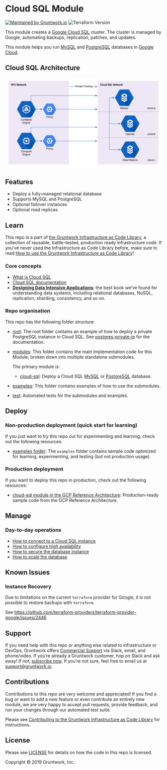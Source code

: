 # Cloud SQL Module

[![Maintained by Gruntwork.io](https://img.shields.io/badge/maintained%20by-gruntwork.io-%235849a6.svg)](https://gruntwork.io/?ref=repo_google_cloudsql)
![Terraform Version](https://img.shields.io/badge/tf-%3E%3D0.12.0-blue.svg)


<!-- NOTE: We use absolute linking here instead of relative linking, because the terraform registry does not support
           relative linking correctly.
-->

This module creates a [Google Cloud SQL](https://cloud.google.com/sql/) cluster. 
The cluster is managed by Google, automating backups, replication, patches, and updates. 

This module helps you run [MySQL](https://cloud.google.com/sql/docs/mysql/) and [PostgreSQL](https://cloud.google.com/sql/docs/postgres/) databases in [Google Cloud](https://cloud.google.com/).

## Cloud SQL Architecture

![Cloud SQL Architecture](../../_docs/cloud-sql.png "Cloud SQL Architecture")

## Features

- Deploy a fully-managed relational database
- Supports MySQL and PostgreSQL
- Optional failover instances
- Optional read replicas

## Learn

This repo is a part of [the Gruntwork Infrastructure as Code Library](https://gruntwork.io/infrastructure-as-code-library/), a collection of reusable, battle-tested, production ready infrastructure code. If you’ve never used the Infrastructure as Code Library before, make sure to read [How to use the Gruntwork Infrastructure as Code Library](https://gruntwork.io/guides/foundations/how-to-use-gruntwork-infrastructure-as-code-library/)!

### Core concepts

- [What is Cloud SQL](https://github.com/gruntwork-io/terraform-google-sql/blob/master/modules/cloud-sql/core-concepts.md#what-is-cloud-sql)
- [Cloud SQL documentation](https://cloud.google.com/sql/docs/)
- **[Designing Data Intensive Applications](https://dataintensive.net/)**: the best book we’ve found for understanding data systems, including relational databases, NoSQL, replication, sharding, consistency, and so on.

### Repo organisation

This repo has the following folder structure:

- [root](https://github.com/gruntwork-io/terraform-google-sql/tree/master): The root folder contains an example of how
  to deploy a private PostgreSQL instance in Cloud SQL. See [postgres-private-ip](https://github.com/gruntwork-io/terraform-google-sql/blob/master/examples/postgres-private-ip)
  for the documentation.

- [modules](https://github.com/gruntwork-io/terraform-google-sql/tree/master/modules): This folder contains the
  main implementation code for this Module, broken down into multiple standalone submodules.

  The primary module is:

  - [cloud-sql](https://github.com/gruntwork-io/terraform-google-sql/tree/master/modules/cloud-sql): Deploy a Cloud SQL [MySQL](https://cloud.google.com/sql/docs/mysql/) or [PostgreSQL](https://cloud.google.com/sql/docs/postgres/) database.
  
- [examples](https://github.com/gruntwork-io/terraform-google-sql/tree/master/examples): This folder contains
  examples of how to use the submodules.

- [test](https://github.com/gruntwork-io/terraform-google-sql/tree/master/test): Automated tests for the submodules
  and examples.

## Deploy

### Non-production deployment (quick start for learning)

If you just want to try this repo out for experimenting and learning, check out the following resources:

- [examples folder](https://github.com/gruntwork-io/terraform-google-sql/blob/master/examples): The `examples` folder contains sample code optimized for learning, experimenting, and testing (but not production usage).

### Production deployment

If you want to deploy this repo in production, check out the following resources:

- [cloud-sql module in the GCP Reference Architecture](https://github.com/gruntwork-io/infrastructure-modules-google/tree/master/data-stores/cloud-sql): Production-ready sample code from the GCP Reference Architecture.

## Manage

### Day-to-day operations

- [How to connect to a Cloud SQL instance](https://github.com/gruntwork-io/terraform-google-sql/tree/master/modules/cloud-sql/core-concepts.md#how-do-you-connect-to-the-database)
- [How to configure high availability](https://github.com/gruntwork-io/terraform-google-sql/tree/master/modules/cloud-sql/core-concepts.md#how-do-you-configure-high-availability)
- [How to secure the database instance](https://github.com/gruntwork-io/terraform-google-sql/tree/master/modules/cloud-sql/core-concepts.md#how-do-you-secure-the-database)
- [How to scale the database](https://github.com/gruntwork-io/terraform-google-sql/tree/master/modules/cloud-sql/core-concepts.md#how-do-you-secure-the-database)

## Known Issues

### Instance Recovery

Due to limitations on the current `terraform` provider for Google, it is not possible to restore backups with `terraform`. 

See https://github.com/terraform-providers/terraform-provider-google/issues/2446

## Support

If you need help with this repo or anything else related to infrastructure or DevOps, Gruntwork offers [Commercial Support](https://gruntwork.io/support/) via Slack, email, and phone/video. If you’re already a Gruntwork customer, hop on Slack and ask away! If not, [subscribe now](https://www.gruntwork.io/pricing/). If you’re not sure, feel free to email us at [support@gruntwork.io](mailto:support@gruntwork.io).

## Contributions

Contributions to this repo are very welcome and appreciated! If you find a bug or want to add a new feature or even contribute an entirely new module, we are very happy to accept pull requests, provide feedback, and run your changes through our automated test suite.

Please see [Contributing to the Gruntwork Infrastructure as Code Library](https://gruntwork.io/guides/foundations/how-to-use-gruntwork-infrastructure-as-code-library/#contributing-to-the-gruntwork-infrastructure-as-code-library) for instructions.

## License

Please see [LICENSE](https://github.com/gruntwork-io/terraform-google-sql/blob/master/LICENSE.txt) for details on how the code in this repo is licensed.

Copyright &copy; 2019 Gruntwork, Inc.
